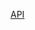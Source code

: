 [API](https://rapidapi.com/Gramzivi/api/covid-19-data?endpoint=apiendpoint_e589ebc5-aa99-478a-9f81-c86f2c9d278f)